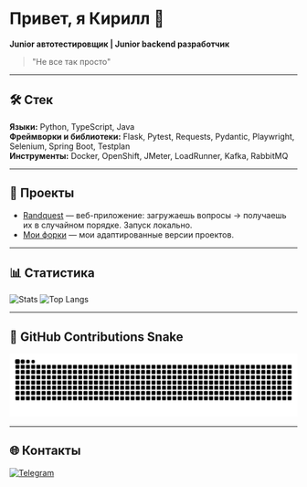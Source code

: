 # Привет, я Кирилл 👋  
**Junior автотестировщик | Junior backend разработчик**  

> "Не все так просто"

---

## 🛠️ Стек
**Языки:** Python, TypeScript, Java  
**Фреймворки и библиотеки:** Flask, Pytest, Requests, Pydantic, Playwright, Selenium, Spring Boot, Testplan  
**Инструменты:** Docker, OpenShift, JMeter, LoadRunner, Kafka, RabbitMQ  

---

## 📂 Проекты
- [Randquest](https://github.com/Lumen161/Randquest) — веб-приложение: загружаешь вопросы → получаешь их в случайном порядке. Запуск локально.
- [Мои форки](https://github.com/Lumen161?tab=repositories&type=fork) — мои адаптированные версии проектов.

---

## 📊 Статистика
![Stats](https://github-readme-stats.vercel.app/api?username=Lumen161&show_icons=true&theme=tokyonight)
![Top Langs](https://github-readme-stats.vercel.app/api/top-langs/?username=Lumen161&layout=compact&theme=tokyonight)

---

## 🐍 GitHub Contributions Snake
![snake svg](https://github.com/Lumen161/Lumen161/blob/output/github-contribution-grid-snake.svg)

---

## 🌐 Контакты
[![Telegram](https://img.shields.io/badge/Telegram-2CA5E0?logo=telegram&logoColor=white)](https://t.me/Lumenessence)
